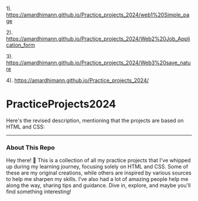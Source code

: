 1).
https://amardhimann.github.io/Practice_projects_2024/web1%20Simple_page

2).
https://amardhimann.github.io/Practice_projects_2024/Web2%20Job_Application_form

3).
https://amardhimann.github.io/Practice_projects_2024/Web3%20save_nature

4).
https://amardhimann.github.io/Practice_projects_2024/




# PracticeProjects2024
Here's the revised description, mentioning that the projects are based on HTML and CSS:

---

### About This Repo

Hey there! 👋 This is a collection of all my practice projects that I've whipped up during my learning journey, focusing solely on HTML and CSS. Some of these are my original creations, while others are inspired by various sources to help me sharpen my skills. I’ve also had a lot of amazing people help me along the way, sharing tips and guidance. Dive in, explore, and maybe you'll find something interesting! 
